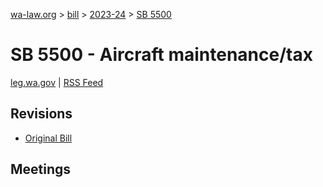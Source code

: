 [wa-law.org](/) > [bill](/bill/) > [2023-24](/bill/2023-24/) > [SB 5500](/bill/2023-24/sb/5500/)

# SB 5500 - Aircraft maintenance/tax
[leg.wa.gov](https://app.leg.wa.gov/billsummary?BillNumber=5500&Year=2023&Initiative=false) | [RSS Feed](./rss.xml)

## Revisions
* [Original Bill](1/)

## Meetings